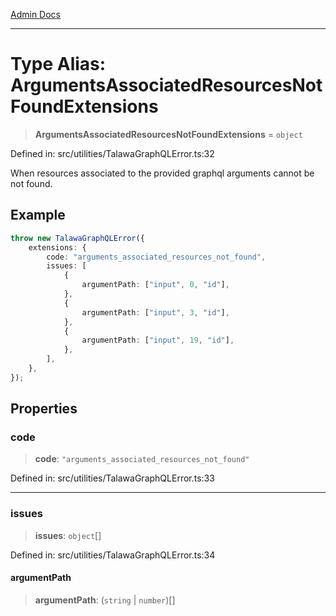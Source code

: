 [Admin Docs](/)

***

# Type Alias: ArgumentsAssociatedResourcesNotFoundExtensions

> **ArgumentsAssociatedResourcesNotFoundExtensions** = `object`

Defined in: src/utilities/TalawaGraphQLError.ts:32

When resources associated to the provided graphql arguments cannot be not found.

## Example

```ts
throw new TalawaGraphQLError({
	extensions: {
		code: "arguments_associated_resources_not_found",
		issues: [
			{
				argumentPath: ["input", 0, "id"],
			},
			{
				argumentPath: ["input", 3, "id"],
			},
			{
				argumentPath: ["input", 19, "id"],
			},
		],
	},
});
```

## Properties

### code

> **code**: `"arguments_associated_resources_not_found"`

Defined in: src/utilities/TalawaGraphQLError.ts:33

***

### issues

> **issues**: `object`[]

Defined in: src/utilities/TalawaGraphQLError.ts:34

#### argumentPath

> **argumentPath**: (`string` \| `number`)[]
